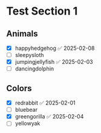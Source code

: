 # Test Section 1
## Animals
- [x] happyhedgehog ✅ 2025-02-08
- [ ] sleepysloth
- [x] jumpingjellyfish ✅ 2025-02-03
- [ ] dancingdolphin

## Colors
- [x] redrabbit ✅ 2025-02-01
- [ ] bluebear
- [x] greengorilla ✅ 2025-02-04
- [ ] yellowyak
